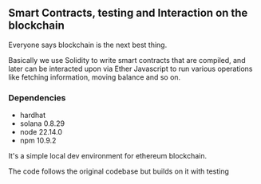 ## Smart Contracts, testing and Interaction on the blockchain
Everyone says blockchain is the next best thing. 

Basically we use Solidity to write smart contracts that are compiled, and later can be interacted upon via Ether Javascript to run various operations like fetching information, moving balance and so on. 

### Dependencies ###
- hardhat
- solana 0.8.29
- node 22.14.0
- npm 10.9.2

It's a simple local dev environment for ethereum blockchain. 

The code follows the original codebase but builds on it with testing